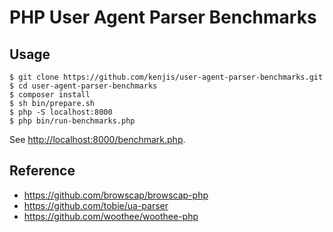 # PHP User Agent Parser Benchmarks

## Usage

~~~
$ git clone https://github.com/kenjis/user-agent-parser-benchmarks.git
$ cd user-agent-parser-benchmarks
$ composer install
$ sh bin/prepare.sh
$ php -S localhost:8000
$ php bin/run-benchmarks.php
~~~

See <http://localhost:8000/benchmark.php>.

## Reference

* https://github.com/browscap/browscap-php
* https://github.com/tobie/ua-parser
* https://github.com/woothee/woothee-php
